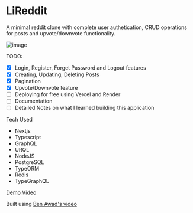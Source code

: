 # LiReddit

A minimal reddit clone with complete user authetication, CRUD operations for posts and upvote/downvote functionality.

![image](https://user-images.githubusercontent.com/79307894/229741557-c61becc5-f177-4883-965c-d1b1990836e5.png)


TODO:
- [x] Login, Register, Forget Password and Logout features
- [x] Creating, Updating, Deleting Posts
- [x] Pagination
- [x] Upvote/Downvote feature
- [ ] Deploying for free using Vercel and Render
- [ ] Documentation
- [ ] Detailed Notes on what I learned building this application

Tech Used
- Nextjs
- Typescript
- GraphQL
- URQL
- NodeJS
- PostgreSQL
- TypeORM
- Redis
- TypeGraphQL

[Demo Video](https://github.com/jayesh-jain252/LiReddit/blob/main/LiReddit%20Demo.webm)

Built using [Ben Awad's video](https://www.youtube.com/watch?v=I6ypD7qv3Z8)

